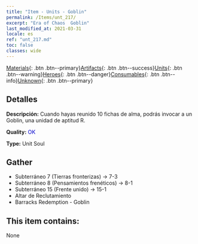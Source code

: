 ```yaml
---
title: "Item - Units - Goblin"
permalink: /Items/unt_217/
excerpt: "Era of Chaos  Goblin"
last_modified_at: 2021-03-31
locale: es
ref: "unt_217.md"
toc: false
classes: wide
---
```

 [Materials](/es/Items/){: .btn .btn--primary}[Artifacts](/es/Items/Artifacts/){: .btn .btn--success}[Units](/es/Items/Units/){: .btn .btn--warning}[Heroes](/es/Items/Heroes/){: .btn .btn--danger}[Consumables](/es/Items/Consumables/){: .btn .btn--info}[Unknown](/es/Items/Unknown/){: .btn .btn--primary}

## Detalles
 **Descripción:** Cuando hayas reunido 10 fichas de alma, podrás invocar a un Goblin, una unidad de aptitud R.

 **Quality:** <span style="color: #0000CD">OK</span>

 **Type:** Unit Soul

## Gather

*    Subterráneo 7 (Tierras fronterizas) -> 7-3 
*    Subterráneo 8 (Pensamientos frenéticos) -> 8-1 
*    Subterráneo 15 (Frente unido) -> 15-1 
*    Altar de Reclutamiento 
*    Barracks Redemption - Goblin 

## This item contains:

  None

